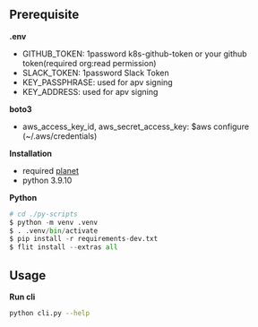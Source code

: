 ## Prerequisite

**.env**
- GITHUB_TOKEN: 1password k8s-github-token or your github token(required org:read permission)
- SLACK_TOKEN: 1password Slack Token
- KEY_PASSPHRASE: used for apv signing
- KEY_ADDRESS: used for apv signing

**boto3**
- aws_access_key_id, aws_secret_access_key: $aws configure (~/.aws/credentials)

**Installation**
- required [planet](https://www.npmjs.com/package/@planetarium/cli)
- python 3.9.10

**Python**
```python
# cd ./py-scripts
$ python -m venv .venv
$ . .venv/bin/activate
$ pip install -r requirements-dev.txt
$ flit install --extras all
```

## Usage

**Run cli**

```bash
python cli.py --help
```
